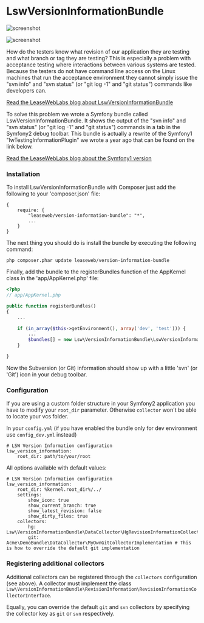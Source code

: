 LswVersionInformationBundle
===========================

![screenshot](http://www.leaseweblabs.com/wp-content/uploads/2013/02/git_info.png)

![screenshot](http://www.leaseweblabs.com/wp-content/uploads/2013/02/svn_info.png)

How do the testers know what revision of our application they are testing and what branch or 
tag they are testing? This is especially a problem with acceptance testing where interactions
between various systems are tested. Because the testers do not have command line access on
the Linux machines that run the acceptance environment they cannot simply issue the "svn info"
and "svn status" (or "git log -1" and "git status") commands like developers can.

[Read the LeaseWebLabs blog about LswVersionInformationBundle](http://www.leaseweblabs.com/2013/02/git-version-information-in-symfony2-wdt/)

To solve this problem we wrote a Symfony bundle called LswVersionInformationBundle. It shows
the output of the "svn info" and "svn status" (or "git log -1" and "git status") commands in a
tab in the Symfony2 debug toolbar. This bundle is actually a rewrite of the Symfony1 
"lwTestingInformationPlugin" we wrote a year ago that can be found on the link below.

[Read the LeaseWebLabs blog about the Symfony1 version](http://www.leaseweblabs.com/2011/12/subversion-revision-information-in-the-symfony-debug-toolbar/)

### Installation

To install LswVersionInformationBundle with Composer just add the following to your 'composer.json' file:

    {
        require: {
            "leaseweb/version-information-bundle": "*",
            ...
        }
    }

The next thing you should do is install the bundle by executing the following command:

    php composer.phar update leaseweb/version-information-bundle

Finally, add the bundle to the registerBundles function of the AppKernel class in the 'app/AppKernel.php' file:

``` php
<?php
// app/AppKernel.php

public function registerBundles()
{
    ...

    if (in_array($this->getEnvironment(), array('dev', 'test'))) {
        ...
        $bundles[] = new Lsw\VersionInformationBundle\LswVersionInformationBundle();
    }

}
```

Now the Subversion (or Git) information should show up with a little 'svn' (or 'Git') icon in your debug toolbar.

### Configuration
If you are using a custom folder structure in your Symfony2 application you have to modify your `root_dir` parameter.
Otherwise `collector` won't be able to locate your vcs folder.

In your `config.yml` (if you have enabled the bundle only for dev environment use `config_dev.yml` instead)
```
# LSW Version Information configuration
lsw_version_information:
    root_dir: path/to/your/root
```


All options available with default values:

```
# LSW Version Information configuration
lsw_version_information:
    root_dir: %kernel.root_dir%/../
    settings:
        show_icon: true
        show_current_branch: true
        show_latest_revision: false
        show_dirty_files: true
    collectors:
        hg: Lsw\VersionInformationBundle\DataCollector\HgRevisionInformationCollector
        git: Acme\DemoBundle\DataCollector\MyOwnGitCollectorImplementation # This is how to override the default git implementation
```

### Registering additional collectors
Additional collectors can be registered through the `collectors` configuration (see above).
A collector must implement the class `Lsw\VersionInformationBundle\RevisionInformation\RevisionInformationCollectorInterface`.

Equally, you can override the default `git` and `svn` collectors by specifying the collector key as `git` or `svn` respectively.